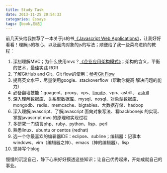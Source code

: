```yaml
---
title: Study Task
date: 2013-11-25 20:54:33
categories: Essays
tags: [book,总结]
---
```

前几天头给我推荐了一本关于js的书<a href="http://yunpan.cn/QUuinR9BHPUhq">《Javascript Web Applications》</a>，让我好好看看！理解js的核心，以及面向对象的js的写法；顺便给了我一些菜鸟进阶的教程：

1. 深刻理解MVC；为什么使用mvc？<a href="http://yunpan.cn/QUuiR5HQmnd2c">《企业应用架构模式》</a>；架构的含义，平衡的艺术，最佳实践 ROR
2. 了解GitHub and Git，Git flow的使用：<a href="http://selfcontroller.iteye.com/blog/996494">参考Git Flow</a>
3. 提高英文水平，尽量使用google、stackoverflow（帮助你提高 解决问题的能力）
4. 必备翻墙技能：goagent、proxy、vps、<a href="https://www.linode.com/">linode</a>、vpn、astrill、  <a href="https://www.astrill.com/">astrill</a>
5. 深入理解数据库、关系型数据库、mysql、nosql、对象型数据库、mongodb、redis、memcache、bigtables、大数据存储、hadoop
6. 深入理解javascript、了解javascript 面向对象写法、看backbonejs 的实现、掌握javascript  mvc 的原理和实现过程
7. 多研究一门语言php、ruby、python、lisp、perl
8. 熟悉linux、ubuntu or centos (redhat)
9. 选一个你最喜欢的编辑器IDE：eclipse、subline；编辑器：记事本  windows、vim（编辑器之神）、emacs（神的编辑器）、lisp
10. 坚持写个blog

慢慢的沉淀自己，静下心来好好摸透这些知识；让自己优秀起来，开始成就自己的事业。